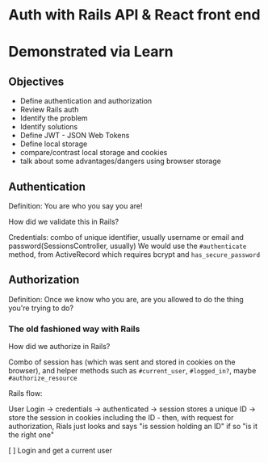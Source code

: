 # Auth with Rails API & React front end
# Demonstrated via Learn

## Objectives

- Define authentication and authorization
- Review Rails auth 
- Identify the problem
- Identify solutions
- Define JWT - JSON Web Tokens
- Define local storage 
- compare/contrast local storage and cookies
- talk about some advantages/dangers using browser storage

## Authentication

Definition: You are who you say you are!

How did we validate this in Rails?

Credentials: combo of unique identifier, usually username or email and password(SessionsController, usually)
We would use the `#authenticate` method, from ActiveRecord which requires bcrypt and `has_secure_password`

## Authorization

Definition: Once we know who you are, are you allowed to do the thing you're trying to do?

### The old fashioned way with Rails
How did we authorize in Rails?

Combo of session has (which was sent and stored in cookies on the browser), and helper methods such as `#current_user`, `#logged_in?`, maybe `#authorize_resource`

Rails flow:

User Login -> credentials -> authenticated -> session stores a unique ID -> store the session in cookies including the ID
    - then, with request for authorization, Rials just looks and says "is session holding an ID" if so "is it the right one"


[ ] Login and get a current user